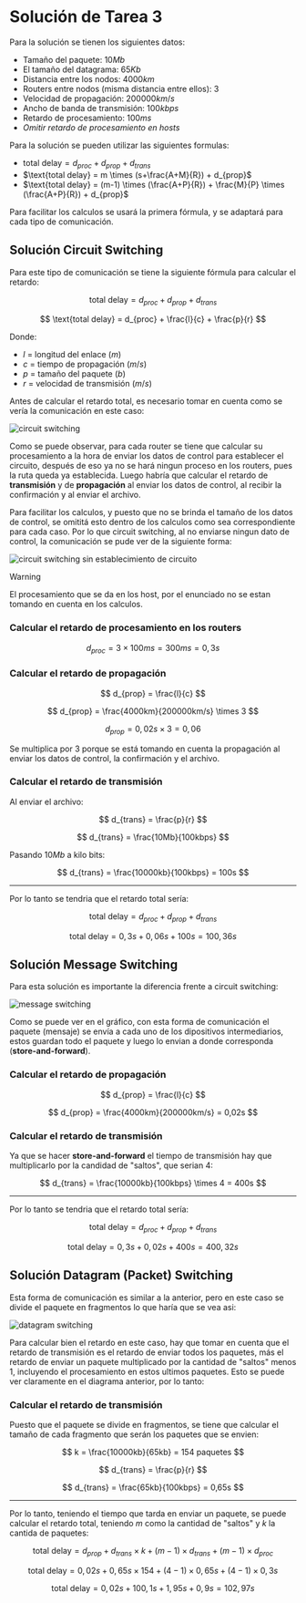 # Solución de Tarea 3

Para la solución se tienen los siguientes datos:

- Tamaño del paquete: $10 Mb$
- El tamaño del datagrama: $65Kb$
- Distancia entre los nodos: $4000km$
- Routers entre nodos (misma distancia entre ellos): $3$
- Velocidad de propagación: $200000km/s$
- Ancho de banda de transmisión: $100kbps$
- Retardo de procesamiento: $100ms$
- _Omitir retardo de procesamiento en hosts_

Para la solución se pueden utilizar las siguientes formulas:

- $\text{total delay} = d_{proc} + d_{prop} + d_{trans}$
- $\text{total delay} = m \times (s+\frac{A+M}{R}) + d_{prop}$
- $\text{total delay} = (m-1) \times (\frac{A+P}{R}) + \frac{M}{P} \times (\frac{A+P}{R}) + d_{prop}$

Para facilitar los calculos se usará la primera fórmula, y se adaptará para cada tipo de comunicación.

## Solución Circuit Switching

Para este tipo de comunicación se tiene la siguiente fórmula para calcular el retardo:

$$
\text{total delay} = d_{proc} + d_{prop} + d_{trans}
$$

$$
\text{total delay} = d_{proc} + \frac{l}{c} + \frac{p}{r}
$$

Donde:

- $l$ = longitud del enlace ($m$)
- $c$ = tiempo de propagación ($m/s$)
- $p$ = tamaño del paquete ($b$)
- $r$ = velocidad de transmisión ($m/s$)

Antes de calcular el retardo total, es necesario tomar en cuenta como se vería la comunicación en este caso:

![circuit switching](./circuit1.png)

Como se puede observar, para cada router se tiene que calcular su procesamiento a la hora de enviar los datos de control para establecer el circuito, después de eso ya no se hará ningun proceso en los routers, pues la ruta queda ya establecida. Luego habría que calcular el retardo de **transmisión** y de **propagación** al enviar los datos de control, al recibir la confirmación y al enviar el archivo.

Para facilitar los calculos, y puesto que no se brinda el tamaño de los datos de control, se omititá esto dentro de los calculos como sea correspondiente para cada caso. Por lo que circuit switching, al no enviarse ningun dato de control, la comunicación se pude ver de la siguiente forma:

![circuit switching sin establecimiento de circuito](./circuit2.png)

> [!WARNING]
> El procesamiento que se da en los host, por el enunciado no se estan tomando en cuenta en los calculos.

### Calcular el retardo de procesamiento en los routers

$$
d_{proc} = 3 \times 100ms = 300ms = 0,3 s
$$

### Calcular el retardo de propagación

$$
d_{prop} = \frac{l}{c}
$$

$$
d_{prop} = \frac{4000km}{200000km/s} \times 3
$$

$$
d_{prop} = 0,02s \times 3 = 0,06
$$

Se multiplica por $3$ porque se está tomando en cuenta la propagación al enviar los datos de control, la confirmación y el archivo.

### Calcular el retardo de transmisión

Al enviar el archivo:

$$
d_{trans} = \frac{p}{r}
$$

$$
d_{trans} = \frac{10Mb}{100kbps}
$$

Pasando $10Mb$ a kilo bits:

$$
d_{trans} = \frac{10000kb}{100kbps} = 100s
$$

---

Por lo tanto se tendria que el retardo total sería:

$$
\text{total delay} = d_{proc} + d_{prop} + d_{trans}
$$

$$
\text{total delay} = 0,3s + 0,06s + 100s = 100,36s
$$

## Solución Message Switching

Para esta solución es importante la diferencia frente a circuit switching:

![message switching](./message.png)

Como se puede ver en el gráfico, con esta forma de comunicación el paquete (mensaje) se envía a cada uno de los dipositivos intermediarios, estos guardan todo el paquete y luego lo envian a donde corresponda (**store-and-forward**).

### Calcular el retardo de propagación

$$
d_{prop} = \frac{l}{c}
$$

$$
d_{prop} = \frac{4000km}{200000km/s} = 0,02s
$$

### Calcular el retardo de transmisión

Ya que se hacer **store-and-forward** el tiempo de transmisión hay que multiplicarlo por la candidad de "saltos", que serian 4:

$$
d_{trans} = \frac{10000kb}{100kbps} \times 4 = 400s
$$

---

Por lo tanto se tendria que el retardo total sería:

$$
\text{total delay} = d_{proc} + d_{prop} + d_{trans}
$$

$$
\text{total delay} = 0,3s + 0,02s + 400s = 400,32s
$$

## Solución Datagram (Packet) Switching

Esta forma de comunicación es similar a la anterior, pero en este caso se divide el paquete en fragmentos lo que haría que se vea asi:

![datagram switching](./datagram.png)

Para calcular bien el retardo en este caso, hay que tomar en cuenta que el retardo de transmisión es el retardo de enviar todos los paquetes, más el retardo de enviar un paquete multiplicado por la cantidad de "saltos" menos 1, incluyendo el procesamiento en estos ultimos paquetes. Esto se puede ver claramente en el diagrama anterior, por lo tanto:

### Calcular el retardo de transmisión

Puesto que el paquete se divide en fragmentos, se tiene que calcular el tamaño de cada fragmento que serán los paquetes que se envien:

$$
k = \frac{10000kb}{65kb} = 154 paquetes
$$

$$
d_{trans} = \frac{p}{r}
$$

$$
d_{trans} = \frac{65kb}{100kbps} =  0,65s
$$

---

Por lo tanto, teniendo el tiempo que tarda en enviar un paquete, se puede calcular el retardo total, teniendo $m$ como la cantidad de "saltos" y $k$ la cantida de paquetes:

$$
\text{total delay} =  d_{prop} + d_{trans} \times k + (m-1)  \times d_{trans} + (m-1) \times d_{proc}
$$

$$
\text{total delay} =  0,02s + 0,65s \times 154 + (4-1) \times 0,65s + (4-1) \times 0,3s
$$

$$
\text{total delay} = 0,02s + 100,1s + 1,95s + 0,9s = 102,97s
$$

